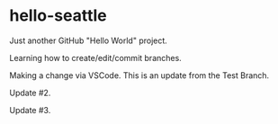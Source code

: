 hello-seattle
=============

Just another GitHub "Hello World" project.

Learning how to create/edit/commit branches.

Making a change via VSCode.  This is an update from the Test Branch.

Update #2.

Update #3.
